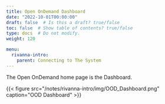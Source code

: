 ```yaml
---
title: Open OnDemand Dashboard
date: "2022-10-01T00:00:00"
draft: false  # Is this a draft? true/false
toc: false  # Show table of contents? true/false
type: docs  # Do not modify.
weight: 120

menu:
  rivanna-intro:
    parent: Connecting to The System
---
```


The Open OnDemand home page is the Dashboard. 

{{< figure src="/notes/rivanna-intro/img/OOD_Dashboard.png" caption="OOD Dashboard" >}}

